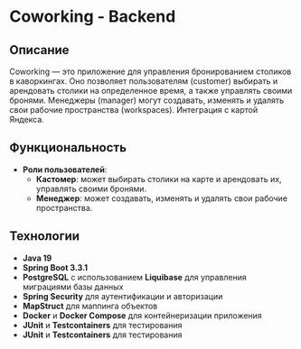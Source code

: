 # Coworking - Backend

## Описание

Coworking — это приложение для управления бронированием столиков в каворкингах. 
Оно позволяет пользователям (customer) выбирать и арендовать столики на определенное 
время, а также управлять своими бронями. Менеджеры (manager) могут создавать, изменять и 
удалять свои рабочие пространства (workspaces). Интеграция с картой Яндекса.

## Функциональность

- **Роли пользователей**:
    - **Кастомер**: может выбирать столики на карте и арендовать их, управлять своими бронями.
    - **Менеджер**: может создавать, изменять и удалять свои рабочие пространства.

## Технологии

- **Java 19**
- **Spring Boot 3.3.1**
- **PostgreSQL** с использованием **Liquibase** для управления миграциями базы данных
- **Spring Security** для аутентификации и авторизации
- **MapStruct** для маппинга объектов
- **Docker** и **Docker Compose** для контейнеризации приложения
- **JUnit** и **Testcontainers** для тестирования
- **JUnit** и **Testcontainers** для тестирования


